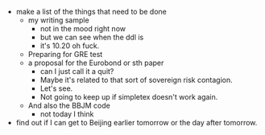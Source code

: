 - make a list of the things that need to be done
	- my writing sample
		- not in the mood right now
		- but we can see when the ddl is
		- it's 10.20 oh fuck.
	- Preparing for GRE test
	- a proposal for the Eurobond or sth paper
		- can I just call it a quit?
		- Maybe it's related to that sort of sovereign risk contagion.
		- Let's see.
		- Not going to keep up if simpletex doesn't work again.
	- And also the BBJM code
		- not today I think
- find out if I can get to Beijing earlier tomorrow or the day after tomorrow.

